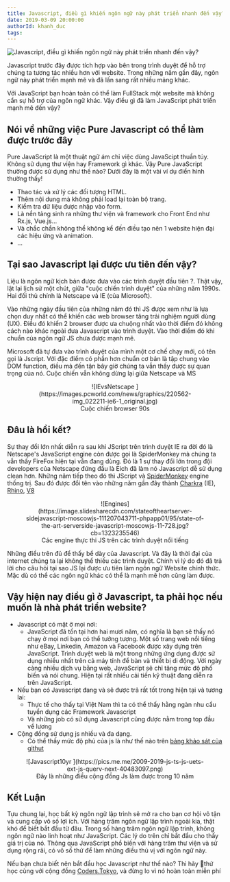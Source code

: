 ```yaml
---
title: Javascript, điều gì khiến ngôn ngữ này phát triển nhanh đến vậy?
date: 2019-03-09 20:00:00
authorId: khanh_duc
tags:
---
```


![Javascript, điều gì khiến ngôn ngữ này phát triển nhanh đến vậy?](https://cdn.lynda.com/course/417077/417077-636807318405711475-16x9.jpg)

Javascript trước đây được tích hợp vào bên trong trình duyệt để hỗ trợ chúng ta tương tác nhiều hơn với website. Trong những năm gần đây, ngôn ngữ này phát triển mạnh mẽ và đã lấn sang rất nhiều mảng khác.

Với JavaScript bạn hoàn toàn có thể làm FullStack một website mà không cần sự hỗ trợ của ngôn ngữ khác. Vậy điều gì đã làm JavaScript phát triển mạnh mẽ đến vậy?

<!-- more -->

## **Nói về những việc Pure Javascript có thể làm được trước đây**

Pure JavaScript là một thuật ngữ ám chỉ việc dùng JavaScipt thuần túy. Không sử dụng thư viện hay Framework gì khác. Vậy Pure JavaScript thường được sử dụng như thế nào? Dưới đây là một vài ví dụ điển hình thường thấy!

- Thao tác và xử lý các đối tượng HTML.
- Thêm nội dung mà không phải load lại toàn bộ trang.
- Kiểm tra dữ liệu được nhập vào form.
- Là nền tảng sinh ra những thư viện và framework cho Front End như Rx.js, Vue.js...
- Và chắc chắn không thể không kể đến điều tạo nên 1 website hiện đại các hiệu ứng và animation.
- ...

## Tại sao Javascript lại được ưu tiên đến vậy?

Liệu là ngôn ngữ kịch bản được đưa vào các trình duyệt đầu tiên ?. Thật vậy, lật lại lịch sử một chút, giữa "cuộc chiến trình duyệt" của những năm 1990s. Hai đối thủ chính là Netscape và IE (của Microsoft).

Vào những ngày đầu tiên của những năm đó thì JS được xem như là lựa chọn duy nhất có thể khiến các web browser tăng trải nghiệm người dùng (UX). Điều đó khiến 2 browser được ưa chuộng nhất vào thời điểm đó không cách nào khác ngoài đưa Javascript vào trình duyệt. Vào thời điểm đó khi chuẩn của ngôn ngữ JS chưa được mạnh mẽ.

Microsoft đã tự đưa vào trình duyệt của mình một cơ chế chạy mới, có tên gọi là Jscript. Với đặc điểm có phần hơn chuẩn cơ bản là tập chung vào DOM function, điều mà đến tận bây giờ chúng ta vẫn thấy được sự quan trọng của nó. Cuộc chiến vẫn không dừng lại giữa Netscape và MS

<div class="wp-block-image">

<figure style="text-align:center">![IEvsNetscape
](https://images.pcworld.com/news/graphics/220562-img_022211-ie6-1_original.jpg)

<figcaption>Cuộc chiến browser 90s</figcaption>

</figure>

</div>

## Đâu là hồi kết?

Sự thay đổi lớn nhất diễn ra sau khi JScript trên trình duyệt IE ra đời đó là Netscape's JavaScript engine còn được gọi là SpiderMonkey mà chúng ta vẫn thấy FireFox hiện tại vẫn đang dùng. Đó là 1 sự thay đổi lớn trong đội developers của Netscape đứng đầu là Eich đã làm nó Javascript dễ sử dụng clean hơn. Những năm tiếp theo đó thì JScript và [SpiderMonkey](https://developer.mozilla.org/en-US/docs/Mozilla/Projects/SpiderMonkey) engine thống trị. Sau đó được đổi tên vào những năm gần đây thành [Charkra](<https://en.wikipedia.org/wiki/Chakra_(JScript_engine)>) (IE), [Rhino](https://developer.mozilla.org/en-US/docs/Mozilla/Projects/Rhino), [V8](https://v8.dev/)

<div class="wp-block-image">

<figure style="text-align:center">![Engines](https://image.slidesharecdn.com/stateoftheartserver-sidejavascript-moscowjs-111207043711-phpapp01/95/state-of-the-art-serverside-javascript-moscowjs-11-728.jpg?cb=1323235546)
<figcaption>Các engine thực thi JS trên các trình duyệt nổi tiếng  
</figcaption>
</figure>

</div>

Những điều trên đủ để thấy bề dày của Javascript. Và đây là thời đại của internet chúng ta lại không thể thiếu các trình duyệt. Chính vì lý do đó đã trả lời cho câu hỏi tại sao JS lại được ưu tiên làm ngôn ngữ Website chính thức. Mặc dù có thể các ngôn ngữ khác có thể là mạnh mẽ hơn cũng làm được.

## Vậy hiện nay điều gì ở Javascript, ta phải học nếu muốn là nhà phát triển website?

- Javascript có mặt ở mọi nơi:
  - JavaScript đã tồn tại hơn hai mươi năm, có nghĩa là bạn sẽ thấy nó chạy ở mọi nơi bạn có thể tưởng tượng. Một số trang web nổi tiếng như eBay, Linkedin, Amazon và Facebook được xây dựng trên JavaScript. Trình duyệt web là một trong những ứng dụng được sử dụng nhiều nhất trên cả máy tính để bàn và thiết bị di động. Với ngày càng nhiều dịch vụ bằng web, JavaScript sẽ chỉ tăng mức độ phổ biến và nói chung. Hiện tại rất nhiều cải tiến kỹ thuật đang diễn ra trên JavaScript.
- Nếu bạn có Javascript đang và sẽ được trả rất tốt trong hiện tại và tương lai:
  - Thực tế cho thấy tại Việt Nam thì ta có thể thấy hằng ngàn nhu cầu tuyển dụng các Framework Javascript
  - Và những job có sử dụng Javascript cũng được nằm trong top đầu về lương
- Cộng đồng sử dụng js nhiều và đa dạng.
  - Có thể thấy mức độ phủ của js là như thế nào trên [bảng khảo sát của githut](https://githut.info/)

<div class="wp-block-image">

<figure style="text-align:center">![Javascript10yr
](https://pics.me.me/2009-2019-js-ts-js-uets-ext-js-querv-next-40483097.png)

<figcaption>Đây là những điều cộng đồng Js làm được trong 10 năm</figcaption>

</figure>

</div>

## Kết Luận

Tựu chung lại, học bất kỳ ngôn ngữ lập trình sẽ mở ra cho bạn cơ hội vô tận và cung cấp vô số lợi ích. Với hàng trăm ngôn ngữ lập trình ngoài kia, thật khó để biết bắt đầu từ đâu. Trong số hàng trăm ngôn ngữ lập trình, không ngôn ngữ nào linh hoạt như JavaScript. Các lý do trên chỉ bắt đầu cho thấy giá trị của nó. Thông qua JavaScript phổ biến với hàng trăm thư viện và sử dụng rộng rãi, có vô số thứ để làm những điều thú vị với ngôn ngữ này.

Nếu bạn chưa biết nên bắt đầu học Javascript như thế nào? Thì hãy thử học cùng với cộng đồng [Coders.Tokyo](https://coders.tokyo/), và đừng lo vì nó hoàn toàn miễn phí
